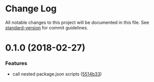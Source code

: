 # Change Log

All notable changes to this project will be documented in this file. See [standard-version](https://github.com/conventional-changelog/standard-version) for commit guidelines.

<a name="0.1.0"></a>
# 0.1.0 (2018-02-27)


### Features

* call nested package.json scripts ([5514b33](https://github.com/sinnerschrader/gregarious/commit/5514b33))

